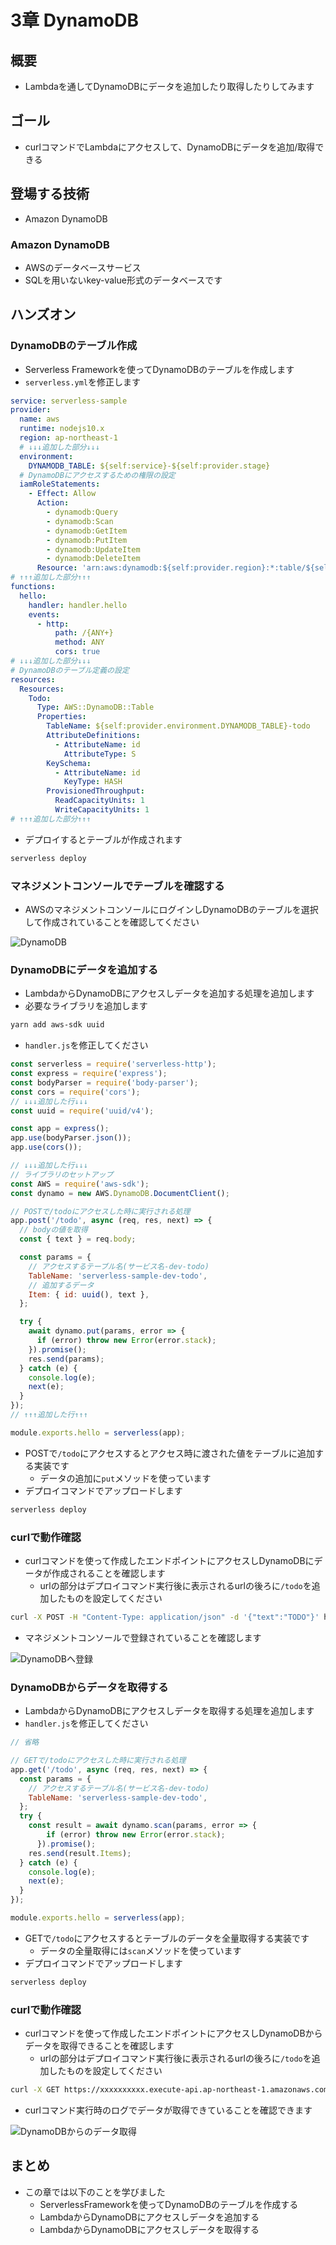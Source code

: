 # 3章 DynamoDB

## 概要

- Lambdaを通してDynamoDBにデータを追加したり取得したりしてみます

## ゴール

- curlコマンドでLambdaにアクセスして、DynamoDBにデータを追加/取得できる

## 登場する技術

- Amazon DynamoDB

### Amazon DynamoDB

- AWSのデータベースサービス
- SQLを用いないkey-value形式のデータベースです

## ハンズオン

### DynamoDBのテーブル作成

- Serverless Frameworkを使ってDynamoDBのテーブルを作成します
- `serverless.yml`を修正します

```yml
service: serverless-sample
provider:
  name: aws
  runtime: nodejs10.x
  region: ap-northeast-1
  # ↓↓↓追加した部分↓↓↓
  environment:
    DYNAMODB_TABLE: ${self:service}-${self:provider.stage}
  # DynamoDBにアクセスするための権限の設定
  iamRoleStatements:
    - Effect: Allow
      Action:
        - dynamodb:Query
        - dynamodb:Scan
        - dynamodb:GetItem
        - dynamodb:PutItem
        - dynamodb:UpdateItem
        - dynamodb:DeleteItem
      Resource: 'arn:aws:dynamodb:${self:provider.region}:*:table/${self:provider.environment.DYNAMODB_TABLE}*'
# ↑↑↑追加した部分↑↑↑
functions:
  hello:
    handler: handler.hello
    events:
      - http:
          path: /{ANY+}
          method: ANY
          cors: true
# ↓↓↓追加した部分↓↓↓
# DynamoDBのテーブル定義の設定
resources:
  Resources:
    Todo:
      Type: AWS::DynamoDB::Table
      Properties:
        TableName: ${self:provider.environment.DYNAMODB_TABLE}-todo
        AttributeDefinitions:
          - AttributeName: id
            AttributeType: S
        KeySchema:
          - AttributeName: id
            KeyType: HASH
        ProvisionedThroughput:
          ReadCapacityUnits: 1
          WriteCapacityUnits: 1
# ↑↑↑追加した部分↑↑↑
```

- デプロイするとテーブルが作成されます

```bash
serverless deploy
```

### マネジメントコンソールでテーブルを確認する

- AWSのマネジメントコンソールにログインしDynamoDBのテーブルを選択して作成されていることを確認してください

![DynamoDB](/images/3-1.png)

### DynamoDBにデータを追加する

- LambdaからDynamoDBにアクセスしデータを追加する処理を追加します
- 必要なライブラリを追加します

```bash
yarn add aws-sdk uuid
```

- `handler.js`を修正してください

```js
const serverless = require('serverless-http');
const express = require('express');
const bodyParser = require('body-parser');
const cors = require('cors');
// ↓↓↓追加した行↓↓↓
const uuid = require('uuid/v4');

const app = express();
app.use(bodyParser.json());
app.use(cors());

// ↓↓↓追加した行↓↓↓
// ライブラリのセットアップ
const AWS = require('aws-sdk');
const dynamo = new AWS.DynamoDB.DocumentClient();

// POSTで/todoにアクセスした時に実行される処理
app.post('/todo', async (req, res, next) => {
  // bodyの値を取得
  const { text } = req.body;

  const params = {
    // アクセスするテーブル名(サービス名-dev-todo)
    TableName: 'serverless-sample-dev-todo',
    // 追加するデータ
    Item: { id: uuid(), text },
  };

  try {
    await dynamo.put(params, error => {
      if (error) throw new Error(error.stack);
    }).promise();
    res.send(params);
  } catch (e) {
    console.log(e);
    next(e);
  }
});
// ↑↑↑追加した行↑↑↑

module.exports.hello = serverless(app);
```

- POSTで`/todo`にアクセスするとアクセス時に渡された値をテーブルに追加する実装です
    - データの追加に`put`メソッドを使っています
- デプロイコマンドでアップロードします

```bash
serverless deploy
```

### curlで動作確認

- curlコマンドを使って作成したエンドポイントにアクセスしDynamoDBにデータが作成されることを確認します
    - urlの部分はデプロイコマンド実行後に表示されるurlの後ろに`/todo`を追加したものを設定してください

```bash
curl -X POST -H "Content-Type: application/json" -d '{"text":"TODO"}' https://xxxxxxxxxx.execute-api.ap-northeast-1.amazonaws.com/dev/todo
```

- マネジメントコンソールで登録されていることを確認します

![DynamoDBへ登録](/images/3-2.png)

### DynamoDBからデータを取得する

- LambdaからDynamoDBにアクセスしデータを取得する処理を追加します
- `handler.js`を修正してください

```js
// 省略

// GETで/todoにアクセスした時に実行される処理
app.get('/todo', async (req, res, next) => {
  const params = {
    // アクセスするテーブル名(サービス名-dev-todo)
    TableName: 'serverless-sample-dev-todo',
  };
  try {
    const result = await dynamo.scan(params, error => {
        if (error) throw new Error(error.stack);
      }).promise();
    res.send(result.Items);
  } catch (e) {
    console.log(e);
    next(e);
  }
});

module.exports.hello = serverless(app);
```

- GETで`/todo`にアクセスするとテーブルのデータを全量取得する実装です
    - データの全量取得には`scan`メソッドを使っています
- デプロイコマンドでアップロードします

```bash
serverless deploy
```

### curlで動作確認

- curlコマンドを使って作成したエンドポイントにアクセスしDynamoDBからデータを取得できることを確認します
    - urlの部分はデプロイコマンド実行後に表示されるurlの後ろに`/todo`を追加したものを設定してください

```bash
curl -X GET https://xxxxxxxxxx.execute-api.ap-northeast-1.amazonaws.com/dev/todo
```

- curlコマンド実行時のログでデータが取得できていることを確認できます

![DynamoDBからのデータ取得](/images/3-3.png)

## まとめ

- この章では以下のことを学びました
    - ServerlessFrameworkを使ってDynamoDBのテーブルを作成する
    - LambdaからDynamoDBにアクセスしデータを追加する
    - LambdaからDynamoDBにアクセスしデータを取得する

